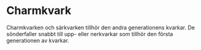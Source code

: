 # Charmkvark

Charmkvarken och särkvarken tillhör den andra generationens kvarkar. De
sönderfaller snabbt till upp- eller nerkvarkar som tillhör den första
generationen av kvarkar.
